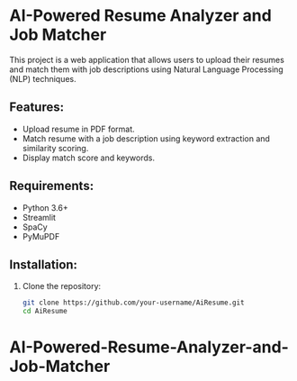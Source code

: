 # AI-Powered Resume Analyzer and Job Matcher

This project is a web application that allows users to upload their resumes and match them with job descriptions using Natural Language Processing (NLP) techniques.

## Features:
- Upload resume in PDF format.
- Match resume with a job description using keyword extraction and similarity scoring.
- Display match score and keywords.

## Requirements:
- Python 3.6+
- Streamlit
- SpaCy
- PyMuPDF

## Installation:

1. Clone the repository:
   ```bash
   git clone https://github.com/your-username/AiResume.git
   cd AiResume
# AI-Powered-Resume-Analyzer-and-Job-Matcher
